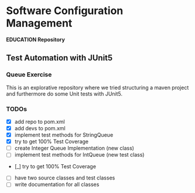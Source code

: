 # Software Configuration Management #

**EDUCATION Repository**

## Test Automation with JUnit5 ##

### Queue Exercise ###

This is an explorative repository where we tried structuring a maven project and furthermore do some Unit tests with JUnit5.

### TODOs ###

- [x] add repo to pom.xml
- [x] add devs to pom.xml
- [x] implement test methods for StringQueue
- [x] try to get 100% Test Coverage
- [ ] create Integer Queue Implementation (new class)
- [ ] implement test methods for IntQueue (new test class)
- [_] try to get 100% Test Coverage
- [ ] have two source classes and test classes 
- [ ] write documentation for all classes
